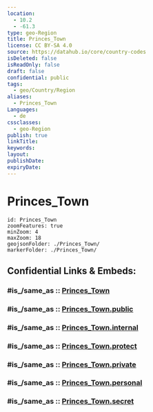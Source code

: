 ```yaml
---
location:
  - 10.2
  - -61.3
type: geo-Region
title: Princes_Town
license: CC BY-SA 4.0
source: https://datahub.io/core/country-codes
isDeleted: false
isReadOnly: false
draft: false
confidential: public
tags:
  - geo/Country/Region
aliases:
  - Princes_Town
Languages:
  - de
cssclasses:
  - geo-Region
publish: true
linkTitle:
keywords:
layout:
publishDate:
expiryDate:
---
```


# Princes_Town

```leaflet
id: Princes_Town
zoomFeatures: true 
minZoom: 4 
maxZoom: 18
geojsonFolder: ./Princes_Town/
markerFolder: ./Princes_Town/
```


## Confidential Links & Embeds: 

### #is_/same_as :: [Princes_Town](/_Standards/Earth/Continent/America~Caribbean/Trinidad_and_Tobago~Islands/Regions~Trinidad-Tobago/Princes_Town.md) 

### #is_/same_as :: [Princes_Town.public](/_public/Earth/Continent/America~Caribbean/Trinidad_and_Tobago~Islands/Regions~Trinidad-Tobago/Princes_Town.public.md) 

### #is_/same_as :: [Princes_Town.internal](/_internal/Earth/Continent/America~Caribbean/Trinidad_and_Tobago~Islands/Regions~Trinidad-Tobago/Princes_Town.internal.md) 

### #is_/same_as :: [Princes_Town.protect](/_protect/Earth/Continent/America~Caribbean/Trinidad_and_Tobago~Islands/Regions~Trinidad-Tobago/Princes_Town.protect.md) 

### #is_/same_as :: [Princes_Town.private](/_private/Earth/Continent/America~Caribbean/Trinidad_and_Tobago~Islands/Regions~Trinidad-Tobago/Princes_Town.private.md) 

### #is_/same_as :: [Princes_Town.personal](/_personal/Earth/Continent/America~Caribbean/Trinidad_and_Tobago~Islands/Regions~Trinidad-Tobago/Princes_Town.personal.md) 

### #is_/same_as :: [Princes_Town.secret](/_secret/Earth/Continent/America~Caribbean/Trinidad_and_Tobago~Islands/Regions~Trinidad-Tobago/Princes_Town.secret.md)

